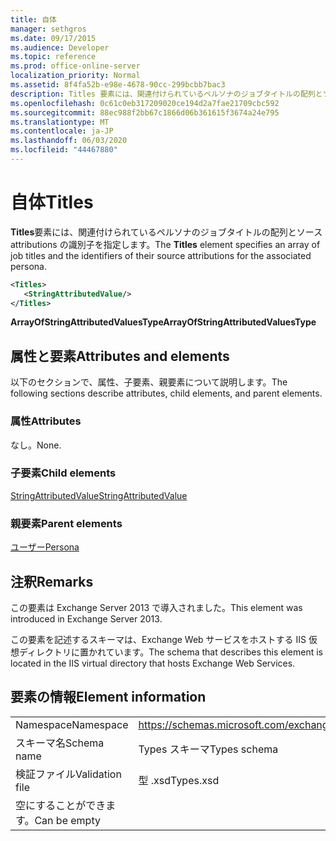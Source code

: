 ```yaml
---
title: 自体
manager: sethgros
ms.date: 09/17/2015
ms.audience: Developer
ms.topic: reference
ms.prod: office-online-server
localization_priority: Normal
ms.assetid: 8f4fa52b-e98e-4678-90cc-299bcbb7bac3
description: Titles 要素には、関連付けられているペルソナのジョブタイトルの配列とソース attributions の識別子を指定します。
ms.openlocfilehash: 0c61c0eb317209020ce194d2a7fae21709cbc592
ms.sourcegitcommit: 88ec988f2bb67c1866d06b361615f3674a24e795
ms.translationtype: MT
ms.contentlocale: ja-JP
ms.lasthandoff: 06/03/2020
ms.locfileid: "44467880"
---
```

# <a name="titles"></a><span data-ttu-id="96bb4-103">自体</span><span class="sxs-lookup"><span data-stu-id="96bb4-103">Titles</span></span>

<span data-ttu-id="96bb4-104">**Titles**要素には、関連付けられているペルソナのジョブタイトルの配列とソース attributions の識別子を指定します。</span><span class="sxs-lookup"><span data-stu-id="96bb4-104">The **Titles** element specifies an array of job titles and the identifiers of their source attributions for the associated persona.</span></span> 
  
```XML
<Titles>
   <StringAttributedValue/>
</Titles>
```

 <span data-ttu-id="96bb4-105">**ArrayOfStringAttributedValuesType**</span><span class="sxs-lookup"><span data-stu-id="96bb4-105">**ArrayOfStringAttributedValuesType**</span></span>
## <a name="attributes-and-elements"></a><span data-ttu-id="96bb4-106">属性と要素</span><span class="sxs-lookup"><span data-stu-id="96bb4-106">Attributes and elements</span></span>

<span data-ttu-id="96bb4-107">以下のセクションで、属性、子要素、親要素について説明します。</span><span class="sxs-lookup"><span data-stu-id="96bb4-107">The following sections describe attributes, child elements, and parent elements.</span></span>
  
### <a name="attributes"></a><span data-ttu-id="96bb4-108">属性</span><span class="sxs-lookup"><span data-stu-id="96bb4-108">Attributes</span></span>

<span data-ttu-id="96bb4-109">なし。</span><span class="sxs-lookup"><span data-stu-id="96bb4-109">None.</span></span>
  
### <a name="child-elements"></a><span data-ttu-id="96bb4-110">子要素</span><span class="sxs-lookup"><span data-stu-id="96bb4-110">Child elements</span></span>

[<span data-ttu-id="96bb4-111">StringAttributedValue</span><span class="sxs-lookup"><span data-stu-id="96bb4-111">StringAttributedValue</span></span>](stringattributedvalue.md)
  
### <a name="parent-elements"></a><span data-ttu-id="96bb4-112">親要素</span><span class="sxs-lookup"><span data-stu-id="96bb4-112">Parent elements</span></span>

[<span data-ttu-id="96bb4-113">ユーザー</span><span class="sxs-lookup"><span data-stu-id="96bb4-113">Persona</span></span>](persona.md)
  
## <a name="remarks"></a><span data-ttu-id="96bb4-114">注釈</span><span class="sxs-lookup"><span data-stu-id="96bb4-114">Remarks</span></span>

<span data-ttu-id="96bb4-115">この要素は Exchange Server 2013 で導入されました。</span><span class="sxs-lookup"><span data-stu-id="96bb4-115">This element was introduced in Exchange Server 2013.</span></span>
  
<span data-ttu-id="96bb4-116">この要素を記述するスキーマは、Exchange Web サービスをホストする IIS 仮想ディレクトリに置かれています。</span><span class="sxs-lookup"><span data-stu-id="96bb4-116">The schema that describes this element is located in the IIS virtual directory that hosts Exchange Web Services.</span></span>
  
## <a name="element-information"></a><span data-ttu-id="96bb4-117">要素の情報</span><span class="sxs-lookup"><span data-stu-id="96bb4-117">Element information</span></span>

|||
|:-----|:-----|
|<span data-ttu-id="96bb4-118">Namespace</span><span class="sxs-lookup"><span data-stu-id="96bb4-118">Namespace</span></span>  <br/> |https://schemas.microsoft.com/exchange/services/2006/types  <br/> |
|<span data-ttu-id="96bb4-119">スキーマ名</span><span class="sxs-lookup"><span data-stu-id="96bb4-119">Schema name</span></span>  <br/> |<span data-ttu-id="96bb4-120">Types スキーマ</span><span class="sxs-lookup"><span data-stu-id="96bb4-120">Types schema</span></span>  <br/> |
|<span data-ttu-id="96bb4-121">検証ファイル</span><span class="sxs-lookup"><span data-stu-id="96bb4-121">Validation file</span></span>  <br/> |<span data-ttu-id="96bb4-122">型 .xsd</span><span class="sxs-lookup"><span data-stu-id="96bb4-122">Types.xsd</span></span>  <br/> |
|<span data-ttu-id="96bb4-123">空にすることができます。</span><span class="sxs-lookup"><span data-stu-id="96bb4-123">Can be empty</span></span>  <br/> ||
   

